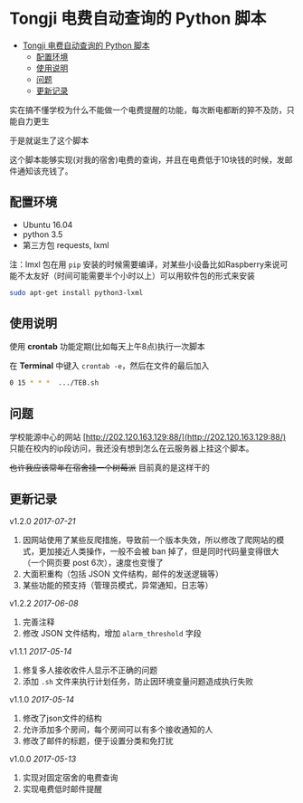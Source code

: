 # Tongji 电费自动查询的 Python 脚本
<!-- TOC -->

- [Tongji 电费自动查询的 Python 脚本](#tongji-电费自动查询的-python-脚本)
    - [配置环境](#配置环境)
    - [使用说明](#使用说明)
    - [问题](#问题)
    - [更新记录](#更新记录)

<!-- /TOC -->

实在搞不懂学校为什么不能做一个电费提醒的功能，每次断电都断的猝不及防，只能自力更生

于是就诞生了这个脚本

这个脚本能够实现(对我的宿舍)电费的查询，并且在电费低于10块钱的时候，发邮件通知该充钱了。


## 配置环境

- Ubuntu 16.04
- python 3.5
- 第三方包 requests, lxml

注：lmxl 包在用 `pip` 安装的时候需要编译，对某些小设备比如Raspberry来说可能不太友好（时间可能需要半个小时以上）可以用软件包的形式来安装

```bash
sudo apt-get install python3-lxml
```

## 使用说明

使用 **crontab** 功能定期(比如每天上午8点)执行一次脚本

在 **Terminal** 中键入 `crontab -e`，然后在文件的最后加入

```bash
0 15 * * *  .../TEB.sh
```

## 问题

学校能源中心的网站 [http://202.120.163.129:88/](http://202.120.163.129:88/) 只能在校内的ip段访问，我还没有想到怎么在云服务器上挂这个脚本。

~~也许我应该常年在宿舍挂一个树莓派~~
目前真的是这样干的

## 更新记录

v1.2.0  _2017-07-21_

1. 因网站使用了某些反爬措施，导致前一个版本失效，所以修改了爬网站的模式，更加接近人类操作，一般不会被 ban 掉了，但是同时代码量变得很大（一个网页要 post 6次），速度也变慢了
2. 大面积重构（包括 JSON 文件结构，邮件的发送逻辑等）
3. 某些功能的预支持（管理员模式，异常通知，日志等）

v1.2.2  _2017-06-08_

1. 完善注释
2. 修改 JSON 文件结构，增加 `alarm_threshold` 字段

v1.1.1  _2017-05-14_

1. 修复多人接收收件人显示不正确的问题
2. 添加 `.sh` 文件来执行计划任务，防止因环境变量问题造成执行失败

v1.1.0  _2017-05-14_

1. 修改了json文件的结构
2. 允许添加多个房间，每个房间可以有多个接收通知的人
3. 修改了邮件的标题，便于设置分类和免打扰

v1.0.0  _2017-05-13_

1. 实现对固定宿舍的电费查询
2. 实现电费低时邮件提醒

